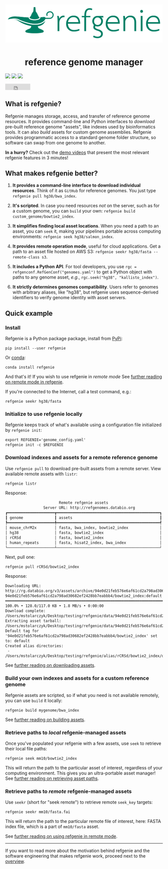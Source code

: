 
# <img src="img/refgenie_logo.svg" class="img-header"> 
<h1 align="center">reference genome manager</h1></p>

<p align="center">

<a href="https://pepkit.github.io/img/PEP-compatible-green.svg"><img src="https://pepkit.github.io/img/PEP-compatible-green.svg"></a>
<a href="https://img.shields.io/pypi/v/refgenie"><img src="https://img.shields.io/pypi/v/refgenie"></a>
<a href="https://github.com/refgenie/refgenie"><img src="https://img.shields.io/badge/source-github-354a75?logo=github"></a>
<iframe src="https://ghbtns.com/github-btn.html?user=refgenie&repo=refgenie&type=star&count=true" frameborder="0" scrolling="0" width="80" height="20" title="GitHub"></iframe>
</p>


## What is refgenie?

Refgenie manages storage, access, and transfer of reference genome resources. It provides command-line and Python interfaces to *download* pre-built reference genome "assets", like indexes used by bioinformatics tools. It can also *build* assets for custom genome assemblies. Refgenie provides programmatic access to a standard genome folder structure, so software can swap from one genome to another.

**In a hurry?** Check out the [demo videos](demo_videos.md) that present the most relevant refgenie features in 3 minutes!

## What makes refgenie better?

1. **It provides a command-line interface to download individual resources**. Think of it as `GitHub` for reference genomes. You just type `refgenie pull hg38/bwa_index`.

2. **It's scripted**. In case you need resources *not* on the server, such as for a custom genome, you can `build` your own: `refgenie build custom_genome/bowtie2_index`.

3. **It simplifies finding local asset locations**. When you need a path to an asset, you can `seek` it, making your pipelines portable across computing environments: `refgenie seek hg38/salmon_index`.

4. **It provides remote operation mode**, useful for cloud applications. Get a path to an asset file hosted on AWS S3: `refgenie seekr hg38/fasta --remote-class s3`.

5. **It includes a Python API**. For tool developers, you use `rgc = refgenconf.RefGenConf("genomes.yaml")` to get a Python object with paths to any genome asset, *e.g.*, `rgc.seek("hg38", "kallisto_index")`.

6. **It strictly determines genomes compatibility**. Users refer to genomes with arbitrary aliases, like "hg38", but refgenie uses sequence-derived identifiers to verify genome identity with asset servers.

## Quick example

### Install

Refgenie is a Python package package, install from [PyPi](https://pypi.org/project/refgenie/):

```console
pip install --user refgenie
```

Or [conda](https://anaconda.org/bioconda/refgenie):

```console
conda install refgenie
```

And that's it! If you wish to use refgenie in *remote mode*  See [further reading on remote mode in refgenie](remote.md).

If you're connected to the Internet, call a test command, e.g.:

```console
refgenie seekr hg38/fasta
```

### Initialize to use refgenie locally

Refgenie keeps track of what's available using a configuration file initialized by `refgenie init`:

```console
export REFGENIE='genome_config.yaml'
refgenie init -c $REFGENIE
```


### Download indexes and assets for a remote reference genome

Use `refgenie pull` to download pre-built assets from a remote server. View available remote assets with `listr`:

```console
refgenie listr
```

Response:
```console
                        Remote refgenie assets
                 Server URL: http://refgenomes.databio.org
┏━━━━━━━━━━━━━━━━━━━━━┳━━━━━━━━━━━━━━━━━━━━━━━━━━━━━━━━━━━━━━━━━━━━━━┓
┃ genome              ┃ assets                                       ┃
┡━━━━━━━━━━━━━━━━━━━━━╇━━━━━━━━━━━━━━━━━━━━━━━━━━━━━━━━━━━━━━━━━━━━━━┩
│ mouse_chrM2x        │ fasta, bwa_index, bowtie2_index              │
│ hg38                │ fasta, bowtie2_index                         │
│ rCRSd               │ fasta, bowtie2_index                         │
│ human_repeats       │ fasta, hisat2_index, bwa_index               │
└─────────────────────┴──────────────────────────────────────────────┘
```

Next, pull one:

```console
refgenie pull rCRSd/bowtie2_index
```

Response:
```console
Downloading URL: http://rg.databio.org/v3/assets/archive/94e0d21feb576e6af61cd2a798ad30682ef2428bb7eabbb4/bowtie2_index
94e0d21feb576e6af61cd2a798ad30682ef2428bb7eabbb4/bowtie2_index:default ━━━━━━━━━━━━━━━━━━━━━━━━━━━━━━━━━━━━━━━━━━━━━━━━━━━━━━━━━━━━━━━━━━━━━━━━━━━━━━━━━━━━━━ 100.0% • 128.0/117.0 KB • 1.8 MB/s • 0:00:00
Download complete: /Users/mstolarczyk/Desktop/testing/refgenie/data/94e0d21feb576e6af61cd2a798ad30682ef2428bb7eabbb4/bowtie2_index/bowtie2_index__default.tgz
Extracting asset tarball: /Users/mstolarczyk/Desktop/testing/refgenie/data/94e0d21feb576e6af61cd2a798ad30682ef2428bb7eabbb4/bowtie2_index/bowtie2_index__default.tgz
Default tag for '94e0d21feb576e6af61cd2a798ad30682ef2428bb7eabbb4/bowtie2_index' set to: default
Created alias directories:
 - /Users/mstolarczyk/Desktop/testing/refgenie/alias/rCRSd/bowtie2_index/default
```

See [further reading on downloading assets](pull.md).

### Build your own indexes and assets for a custom reference genome

Refgenie assets are scripted, so if what you need is not available remotely, you can use `build` it locally:


```console
refgenie build mygenome/bwa_index
```

See [further reading on building assets](build.md).

### Retrieve paths to *local* refgenie-managed assets

Once you've populated your refgenie with a few assets, use `seek` to retrieve their local file paths:

```console
refgenie seek mm10/bowtie2_index
```

This will return the path to the particular asset of interest, regardless of your computing environment. This gives you an ultra-portable asset manager! See [further reading on retrieving asset paths](seek.md).

### Retrieve paths to *remote* refgenie-managed assets

Use `seekr` (short for "seek remote") to retrieve remote `seek_key` targets:

```console
refgenie seekr mm10/fasta.fai
```

This will return the path to the particular remote file of interest, here: FASTA index file, which is a part of `mm10/fasta` asset.

See [further reading on using refgenie in remote mode](remote.md).

---
If you want to read more about the motivation behind refgenie and the software engineering that makes refgenie work, proceed next to the [overview](overview.md).
